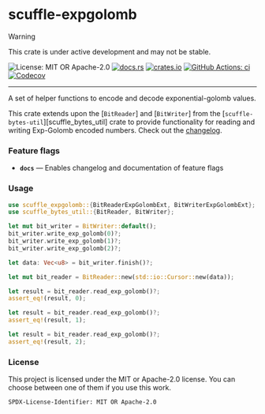 <!-- cargo-sync-rdme title [[ -->
# scuffle-expgolomb
<!-- cargo-sync-rdme ]] -->

> [!WARNING]  
> This crate is under active development and may not be stable.

<!-- cargo-sync-rdme badge [[ -->
![License: MIT OR Apache-2.0](https://img.shields.io/crates/l/scuffle-expgolomb.svg?style=flat-square)
[![docs.rs](https://img.shields.io/docsrs/scuffle-expgolomb.svg?logo=docs.rs&style=flat-square)](https://docs.rs/scuffle-expgolomb)
[![crates.io](https://img.shields.io/crates/v/scuffle-expgolomb.svg?logo=rust&style=flat-square)](https://crates.io/crates/scuffle-expgolomb)
[![GitHub Actions: ci](https://img.shields.io/github/actions/workflow/status/scufflecloud/scuffle/ci.yaml.svg?label=ci&logo=github&style=flat-square)](https://github.com/scufflecloud/scuffle/actions/workflows/ci.yaml)
[![Codecov](https://img.shields.io/codecov/c/github/scufflecloud/scuffle.svg?label=codecov&logo=codecov&style=flat-square)](https://codecov.io/gh/scufflecloud/scuffle)
<!-- cargo-sync-rdme ]] -->

---

<!-- cargo-sync-rdme rustdoc [[ -->
A set of helper functions to encode and decode exponential-golomb values.

This crate extends upon the \[`BitReader`\] and \[`BitWriter`\] from the
\[`scuffle-bytes-util`\]\[scuffle_bytes_util\] crate to provide functionality
for reading and writing Exp-Golomb encoded numbers.
Check out the [changelog](./CHANGELOG.md).

### Feature flags

* **`docs`** —  Enables changelog and documentation of feature flags

### Usage

````rust
use scuffle_expgolomb::{BitReaderExpGolombExt, BitWriterExpGolombExt};
use scuffle_bytes_util::{BitReader, BitWriter};

let mut bit_writer = BitWriter::default();
bit_writer.write_exp_golomb(0)?;
bit_writer.write_exp_golomb(1)?;
bit_writer.write_exp_golomb(2)?;

let data: Vec<u8> = bit_writer.finish()?;

let mut bit_reader = BitReader::new(std::io::Cursor::new(data));

let result = bit_reader.read_exp_golomb()?;
assert_eq!(result, 0);

let result = bit_reader.read_exp_golomb()?;
assert_eq!(result, 1);

let result = bit_reader.read_exp_golomb()?;
assert_eq!(result, 2);
````

### License

This project is licensed under the MIT or Apache-2.0 license.
You can choose between one of them if you use this work.

`SPDX-License-Identifier: MIT OR Apache-2.0`
<!-- cargo-sync-rdme ]] -->
